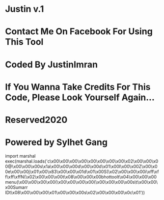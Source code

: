 # Justin v.1
# Contact Me On Facebook For Using This Tool
# Coded By JustinImran
# If You Wanna Take Credits For This Code, Please Look Yourself Again...
# Reserved2020
# Powered by Sylhet Gang  
import marshal
exec(marshal.loads('c\x00\x00\x00\x00\x00\x00\x00\x00\x02\x00\x00\x00@\x00\x00\x00s\x1a\x00\x00\x00d\x00\x00d\x01\x00l\x00\x00Z\x00\x00e\x00\x00j\x01\x00\x83\x00\x00\x01d\x01\x00S(\x02\x00\x00\x00i\xff\xff\xff\xffN(\x02\x00\x00\x00t\x08\x00\x00\x00bhottoolt\x04\x00\x00\x00menu(\x00\x00\x00\x00(\x00\x00\x00\x00(\x00\x00\x00\x00s\t\x00\x00\x00Sumarr IDt\x08\x00\x00\x00<module>\x01\x00\x00\x00s\x02\x00\x00\x00\x0c\x01'))
